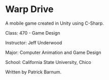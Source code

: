 Warp Drive
=========

A mobile game created in Unity using C-Sharp.

Class: 470 - Game Design

Instructor: Jeff Underwood

Major: Computer Animation and Game Design

School: California State University, Chico

Written by Patrick Barnum.
